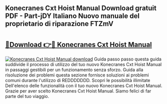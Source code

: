 ## Konecranes Cxt Hoist Manual Download gratuit PDF - Part-jDY Italiano Nuovo manuale del proprietario di riparazione FTZmV

# <h2><a href="http://df965n.blite.top/?on=Konecranes+Cxt+Hoist+Manual">🔗Download 👉🔴 Konecranes Cxt Hoist Manual</a></h2>

[![Konecranes Cxt Hoist Manual download](https://i.imgur.com/lujVjoI.png)](http://df965n.blite.top/?on=Konecranes+Cxt+Hoist+Manual)
Guida passo passo questa guida suddivide il processo di utilizzo del tuo nuovo Konecranes Cxt Hoist Manual in passaggi gestibili per un funzionamento senza sforzo. Guida alla risoluzione dei problemi questa sezione fornisce soluzioni ai problemi comuni durante l'utilizzo di REDDDDDDD. Scopri le possibilità illimitate Dell'elenco delle funzionalità con il tuo nuovo Konecranes Cxt Hoist Manual. Grazie per aver scelto Konecranes Cxt Hoist Manual. Siamo felici di far parte del tuo viaggio.
